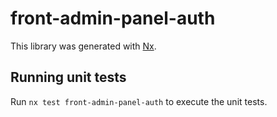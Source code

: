 # front-admin-panel-auth

This library was generated with [Nx](https://nx.dev).

## Running unit tests

Run `nx test front-admin-panel-auth` to execute the unit tests.
